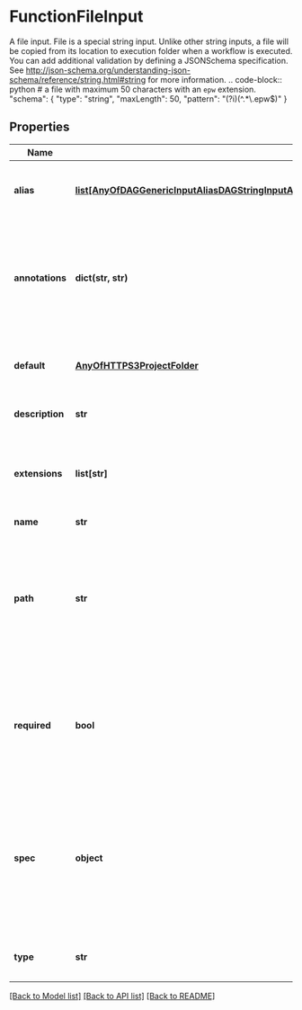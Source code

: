 # FunctionFileInput

A file input.  File is a special string input. Unlike other string inputs, a file will be copied from its location to execution folder when a workflow is executed.  You can add additional validation by defining a JSONSchema specification.  See http://json-schema.org/understanding-json-schema/reference/string.html#string for more information.  .. code-block:: python      # a file with maximum 50 characters with an ``epw`` extension.      \"schema\": {         \"type\": \"string\",         \"maxLength\": 50,         \"pattern\": \"(?i)(^.*\\.epw$)\"     }
## Properties
Name | Type | Description | Notes
------------ | ------------- | ------------- | -------------
**alias** | [**list[AnyOfDAGGenericInputAliasDAGStringInputAliasDAGIntegerInputAliasDAGNumberInputAliasDAGBooleanInputAliasDAGFolderInputAliasDAGFileInputAliasDAGPathInputAliasDAGArrayInputAliasDAGJSONObjectInputAliasDAGLinkedInputAlias]**](AnyOfDAGGenericInputAliasDAGStringInputAliasDAGIntegerInputAliasDAGNumberInputAliasDAGBooleanInputAliasDAGFolderInputAliasDAGFileInputAliasDAGPathInputAliasDAGArrayInputAliasDAGJSONObjectInputAliasDAGLinkedInputAlias.md) | A list of aliases for this input in different platforms. | [optional] 
**annotations** | **dict(str, str)** | An optional dictionary to add annotations to inputs. These annotations will be used by the client side libraries. | [optional] 
**default** | [**AnyOfHTTPS3ProjectFolder**](AnyOfHTTPS3ProjectFolder.md) | The default source for file if the value is not provided. | [optional] 
**description** | **str** | Optional description for input. | [optional] 
**extensions** | **list[str]** | Optional list of extensions for file. The check for extension is case-insensitive. | [optional] 
**name** | **str** | Input name. | 
**path** | **str** | Path to the target location that the input will be copied to.  This path is relative to the working directory where the command is executed. | 
**required** | **bool** | A field to indicate if this input is required. This input needs to be set explicitly even when a default value is provided. | [optional] [default to False]
**spec** | **object** | An optional JSON Schema specification to validate the input value. You can use validate_spec method to validate a value against the spec. | [optional] 
**type** | **str** |  | [optional] [readonly] [default to 'FunctionFileInput']

[[Back to Model list]](../README.md#documentation-for-models) [[Back to API list]](../README.md#documentation-for-api-endpoints) [[Back to README]](../README.md)


